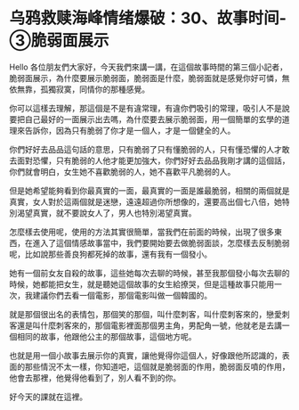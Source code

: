 # 乌鸦救赎海峰情绪爆破：30、故事时间-③脆弱面展示

Hello 各位朋友們大家好，今天我們來講一講，在這個故事時間的第三個小記者，脆弱面展示，為什麼要展示脆弱面，脆弱面是什麼，脆弱面就是感覺你好可憐，無依無靠，孤獨寂寞，同情你的那種感覺。

你可以這樣去理解，那這個是不是有違常理，有違你們吸引的常理，吸引人不是說要把自己最好的一面展示出去嗎，為什麼要去展示脆弱面，用一個簡單的玄學的道理來告訴你，因為只有脆弱了你才是一個人，才是一個健全的人。

你們好好去品品這句話的意思，只有脆弱了只有懂脆弱的人，只有懂恐懼的人才敢去面對恐懼，只有脆弱的人他才能更加強大，你們好好去品品我剛才講的這個話，你們就會明白，女生她不喜歡脆弱的人，她不喜歡平凡脆弱的人。

但是她希望能夠看到你最真實的一面，最真實的一面是誰最脆弱，相關的兩個就是真實，女人對於這兩個就是迷戀，遠遠超過你所想像的，還要高出個七八倍，她特別渴望真實，就不要說女人了，男人也特別渴望真實。

怎麼樣去使用呢，使用的方法其實很簡單，當我們在前面的時候，出現了很多東西，在進入了這個情感故事當中，我們要開始要去做脆弱面談，怎麼樣去反制脆弱呢，比如說那些善良狗都死掉的故事，還有我有一個發小。

她有一個前女友自殺的故事，這些她每次去聊的時候，甚至我那個發小每次去聊的時候，她都能把女生，就是聽她這個故事的女生給撩哭，但是這種故事只能用一次，我建議你們去看一個電影，那個電影叫做一個韓國的。

就是那個很出名的表情包，那個笑的那個，叫什麼刺客，叫什麼刺客來的，戀愛刺客還是叫什麼刺客來的，那個電影裡面那個男主角，男配角一號，他就老是去講一個相同的故事，他跟他公主的那個故事，這個地方呢。

也就是用一個小故事去展示你的真實，讓他覺得你這個人，好像跟他所認識的，表面的那些情況不太一樣，你知道吧，這個就是脆弱面的作用，脆弱面反噴的作用，他會去那裡，他覺得他看到了，別人看不到的你。

好今天的課就在這裡。